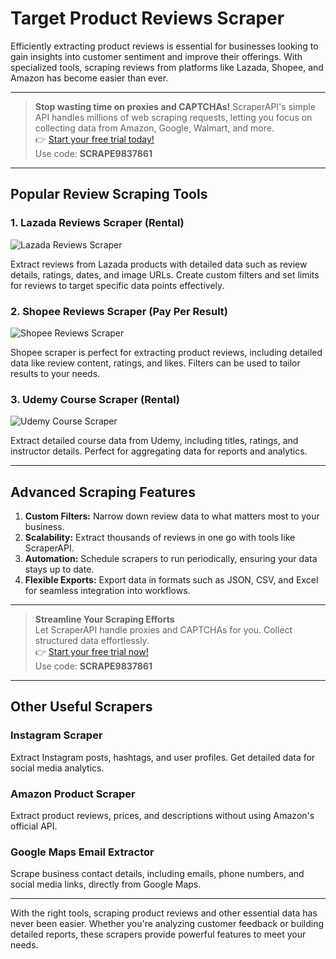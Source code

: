 # Target Product Reviews Scraper

Efficiently extracting product reviews is essential for businesses looking to gain insights into customer sentiment and improve their offerings. With specialized tools, scraping reviews from platforms like Lazada, Shopee, and Amazon has become easier than ever.

---

> **Stop wasting time on proxies and CAPTCHAs!** ScraperAPI's simple API handles millions of web scraping requests, letting you focus on collecting data from Amazon, Google, Walmart, and more.  
👉 [Start your free trial today!](https://bit.ly/Scraperapi)  
Use code: **SCRAPE9837861**

---

## Popular Review Scraping Tools

### 1. Lazada Reviews Scraper (Rental)

![Lazada Reviews Scraper](https://images.apifyusercontent.com/b8ODLgRZ8H_4zICzf16JlsC4NKQJME0o9h8HIDxo4dc/rs:fill:76:76/aHR0cHM6Ly9hcGlmeS1pbWFnZS11cGxvYWRzLXByb2QuczMudXMtZWFzdC0xLmFtYXpvbmF3cy5jb20vb2pIYUViejRObktlSVVUZXcvcHNQbkxmWk5ka0hvRkdjbFQtbG9nby1sYXphZGEucG5n.webp)  

Extract reviews from Lazada products with detailed data such as review details, ratings, dates, and image URLs. Create custom filters and set limits for reviews to target specific data points effectively.  

### 2. Shopee Reviews Scraper (Pay Per Result)

![Shopee Reviews Scraper](https://images.apifyusercontent.com/GRPejk0mZIAO29PSlu5JoCITwu85s5CJsrtv81OY_nk/rs:fill:76:76/aHR0cHM6Ly9hcGlmeS1pbWFnZS11cGxvYWRzLXByb2QuczMudXMtZWFzdC0xLmFtYXpvbmF3cy5jb20vRGQ3S2JRWEMxNklFcXhFRFkvbmRZVUFFcnE1eVgzT0pUOEstdW5uYW1lZF8lMjgyJTI5LnBuZw.webp)  

Shopee scraper is perfect for extracting product reviews, including detailed data like review content, ratings, and likes. Filters can be used to tailor results to your needs.  

### 3. Udemy Course Scraper (Rental)

![Udemy Course Scraper](https://images.apifyusercontent.com/kMxU_pKUzbnB8AcuzX4Ak-IDEIblzVBzuk4geAgtCus/rs:fill:76:76/aHR0cHM6Ly9hcGlmeS1pbWFnZS11cGxvYWRzLXByb2QuczMudXMtZWFzdC0xLmFtYXpvbmF3cy5jb20vY0pYcldSN2thTzNaVHl3V1EvaHp1UnFLN2NVTkROYWUxclItU2NyZWVuc2hvdF9mcm9tXzIwMjUtMDEtMDFfMDEtMzctNTIucG5n.webp)  

Extract detailed course data from Udemy, including titles, ratings, and instructor details. Perfect for aggregating data for reports and analytics.  

---

## Advanced Scraping Features

1. **Custom Filters:** Narrow down review data to what matters most to your business.
2. **Scalability:** Extract thousands of reviews in one go with tools like ScraperAPI.
3. **Automation:** Schedule scrapers to run periodically, ensuring your data stays up to date.
4. **Flexible Exports:** Export data in formats such as JSON, CSV, and Excel for seamless integration into workflows.

---

> **Streamline Your Scraping Efforts**  
Let ScraperAPI handle proxies and CAPTCHAs for you. Collect structured data effortlessly.  
👉 [Start your free trial now!](https://bit.ly/Scraperapi)  
Use code: **SCRAPE9837861**

---

## Other Useful Scrapers

### Instagram Scraper

Extract Instagram posts, hashtags, and user profiles. Get detailed data for social media analytics.

### Amazon Product Scraper

Extract product reviews, prices, and descriptions without using Amazon's official API.

### Google Maps Email Extractor

Scrape business contact details, including emails, phone numbers, and social media links, directly from Google Maps.

---

With the right tools, scraping product reviews and other essential data has never been easier. Whether you're analyzing customer feedback or building detailed reports, these scrapers provide powerful features to meet your needs.
